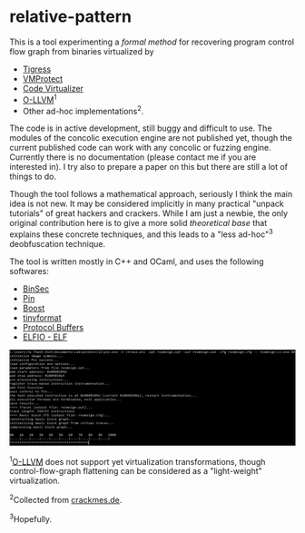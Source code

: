 # relative-pattern
This is a tool experimenting a *formal method* for recovering program control flow graph from binaries virtualized by
* [Tigress](http://tigress.cs.arizona.edu/)
* [VMProtect](http://vmpsoft.com/)
* [Code Virtualizer](http://oreans.com/)
* [O-LLVM](https://github.com/obfuscator-llvm/obfuscator)<sup>1</sup>
* Other ad-hoc implementations<sup>2</sup>.

The code is in active development, still buggy and difficult to use. The modules of the concolic execution engine are not published yet, though the current published code can work with any concolic or fuzzing engine. Currently there is no documentation (please contact me if you are interested in). I try also to prepare a paper on this but there are still a lot of things to do.

Though the tool follows a mathematical approach, seriously I think the main idea is not new. It may be considered implicitly in many practical "unpack tutorials" of great hackers and crackers. While I am just a newbie, the only original contribution here is to give a more solid *theoretical base* that explains these concrete techniques, and this leads to a "less ad-hoc"<sup>3</sup> deobfuscation technique.

The tool is written mostly in C++ and OCaml, and uses the following softwares:
* [BinSec](http://binsec.gforge.inria.fr/)
* [Pin](https://software.intel.com/en-us/articles/pin-a-dynamic-binary-instrumentation-tool)
* [Boost](http://www.boost.org/)
* [tinyformat](https://github.com/c42f/tinyformat)
* [Protocol Buffers](https://github.com/google/protobuf)
* [ELFIO - ELF](https://github.com/serge1/ELFIO)

![alg tag](demo/code_virtualizer.png)

<sup>1</sup>[O-LLVM](https://github.com/obfuscator-llvm/obfuscator) does not support yet virtualization transformations, though control-flow-graph flattening can be considered as a "light-weight" virtualization.

<sup>2</sup>Collected from [crackmes.de](http://crackmes.de/).

<sup>3</sup>Hopefully.
